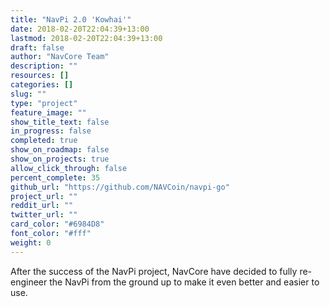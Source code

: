 ```yaml
---
title: "NavPi 2.0 'Kowhai'"
date: 2018-02-20T22:04:39+13:00
lastmod: 2018-02-20T22:04:39+13:00
draft: false
author: "NavCore Team"
description: ""
resources: []
categories: []
slug: ""
type: "project"
feature_image: ""
show_title_text: false
in_progress: false
completed: true
show_on_roadmap: false
show_on_projects: true
allow_click_through: false
percent_complete: 35
github_url: "https://github.com/NAVCoin/navpi-go"
project_url: ""
reddit_url: ""
twitter_url: ""
card_color: "#6984D8"
font_color: "#fff"
weight: 0
---
```


After the success of the NavPi project, NavCore have decided to fully re-engineer the NavPi from the ground up to make it even better and easier to use.
<!--more-->

